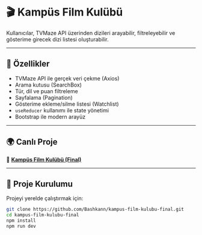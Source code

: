 # 🎬 Kampüs Film Kulübü 

Kullanıcılar, TVMaze API üzerinden dizileri arayabilir, filtreleyebilir ve gösterime girecek dizi listesi oluşturabilir.

---

## 🚀 Özellikler

- TVMaze API ile gerçek veri çekme (Axios)
- Arama kutusu (SearchBox)
- Tür, dil ve puan filtreleme
- Sayfalama (Pagination)
- Gösterime ekleme/silme listesi (Watchlist)
- `useReducer` kullanımı ile state yönetimi
- Bootstrap ile modern arayüz

---

## 🌍 Canlı Proje

🔗 **[Kampüs Film Kulübü (Final)](https://kampus-film-kulubu-final.vercel.app)**

---

## 📂 Proje Kurulumu 

Projeyi yerelde çalıştırmak için:

```bash
git clone https://github.com/Bashkann/kampus-film-kulubu-final.git
cd kampus-film-kulubu-final
npm install
npm run dev
